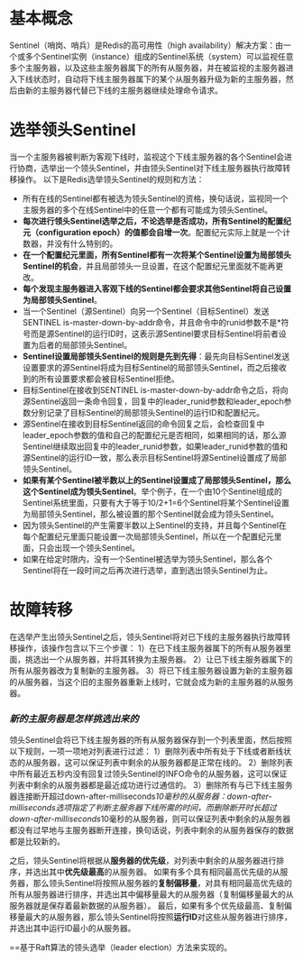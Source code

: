 # 基本概念
Sentinel（哨岗、哨兵）是Redis的高可用性（high availability）解决方案：由一个或多个Sentinel实例（instance）组成的Sentinel系统（system）可以监视任意多个主服务器，以及这些主服务器属下的所有从服务器，并在被监视的主服务器进入下线状态时，自动将下线主服务器属下的某个从服务器升级为新的主服务器，然后由新的主服务器代替已下线的主服务器继续处理命令请求。

# 选举领头Sentinel

当一个主服务器被判断为客观下线时，监视这个下线主服务器的各个Sentinel会进行协商，选举出一个领头Sentinel，并由领头Sentinel对下线主服务器执行故障转移操作。
以下是Redis选举领头Sentinel的规则和方法：

- 所有在线的Sentinel都有被选为领头Sentinel的资格，换句话说，监视同一个主服务器的多个在线Sentinel中的任意一个都有可能成为领头Sentinel。
- **每次进行领头Sentinel选举之后，不论选举是否成功，所有Sentinel的配置纪元（configuration epoch）的值都会自增一次**。配置纪元实际上就是一个计数器，并没有什么特别的。
- **在一个配置纪元里面，所有Sentinel都有一次将某个Sentinel设置为局部领头Sentinel的机会**，并且局部领头一旦设置，在这个配置纪元里面就不能再更改。
- **每个发现主服务器进入客观下线的Sentinel都会要求其他Sentinel将自己设置为局部领头Sentinel**。
- 当一个Sentinel（源Sentinel）向另一个Sentinel（目标Sentinel）发送SENTINEL is-master-down-by-addr命令，并且命令中的runid参数不是*符号而是源Sentinel的运行ID时，这表示源Sentinel要求目标Sentinel将前者设置为后者的局部领头Sentinel。
- **Sentinel设置局部领头Sentinel的规则是先到先得**：最先向目标Sentinel发送设置要求的源Sentinel将成为目标Sentinel的局部领头Sentinel，而之后接收到的所有设置要求都会被目标Sentinel拒绝。
- 目标Sentinel在接收到SENTINEL is-master-down-by-addr命令之后，将向源Sentinel返回一条命令回复，回复中的leader_runid参数和leader_epoch参数分别记录了目标Sentinel的局部领头Sentinel的运行ID和配置纪元。
- 源Sentinel在接收到目标Sentinel返回的命令回复之后，会检查回复中leader_epoch参数的值和自己的配置纪元是否相同，如果相同的话，那么源Sentinel继续取出回复中的leader_runid参数，如果leader_runid参数的值和源Sentinel的运行ID一致，那么表示目标Sentinel将源Sentinel设置成了局部领头Sentinel。
- **如果有某个Sentinel被半数以上的Sentinel设置成了局部领头Sentinel，那么这个Sentinel成为领头Sentinel**。举个例子，在一个由10个Sentinel组成的Sentinel系统里面，只要有大于等于10/2+1=6个Sentinel将某个Sentinel设置为局部领头Sentinel，那么被设置的那个Sentinel就会成为领头Sentinel。
- 因为领头Sentinel的产生需要半数以上Sentinel的支持，并且每个Sentinel在每个配置纪元里面只能设置一次局部领头Sentinel，所以在一个配置纪元里面，只会出现一个领头Sentinel。
- 如果在给定时限内，没有一个Sentinel被选举为领头Sentinel，那么各个Sentinel将在一段时间之后再次进行选举，直到选出领头Sentinel为止。

# 故障转移

在选举产生出领头Sentinel之后，领头Sentinel将对已下线的主服务器执行故障转移操作，该操作包含以下三个步骤：
1）在已下线主服务器属下的所有从服务器里面，挑选出一个从服务器，并将其转换为主服务器。
2）让已下线主服务器属下的所有从服务器改为复制新的主服务器。
3）将已下线主服务器设置为新的主服务器的从服务器，当这个旧的主服务器重新上线时，它就会成为新的主服务器的从服务器。

### *新的主服务器是怎样挑选出来的*

领头Sentinel会将已下线主服务器的所有从服务器保存到一个列表里面，然后按照以下规则，一项一项地对列表进行过滤：
1）删除列表中所有处于下线或者断线状态的从服务器，这可以保证列表中剩余的从服务器都是正常在线的。
2）删除列表中所有最近五秒内没有回复过领头Sentinel的INFO命令的从服务器，这可以保证列表中剩余的从服务器都是最近成功进行过通信的。
3）删除所有与已下线主服务器连接断开超过down-after-milliseconds*10毫秒的从服务器：down-after-milliseconds选项指定了判断主服务器下线所需的时间，而删除断开时长超过down-after-milliseconds*10毫秒的从服务器，则可以保证列表中剩余的从服务器都没有过早地与主服务器断开连接，换句话说，列表中剩余的从服务器保存的数据都是比较新的。

之后，领头Sentinel将根据从**服务器的优先级**，对列表中剩余的从服务器进行排序，并选出其中**优先级最高**的从服务器。
如果有多个具有相同最高优先级的从服务器，那么领头Sentinel将按照从服务器的**复制偏移量**，对具有相同最高优先级的所有从服务器进行排序，并选出其中偏移量最大的从服务器（复制偏移量最大的从服务器就是保存着最新数据的从服务器）。
最后，如果有多个优先级最高、复制偏移量最大的从服务器，那么领头Sentinel将按照**运行ID**对这些从服务器进行排序，并选出其中运行ID最小的从服务器。

==基于Raft算法的领头选举（leader election）方法来实现的。

